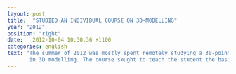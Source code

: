 ```yaml
---
layout: post
title:  "STUDIED AN INDIVIDUAL COURSE ON 3D-MODELLING"
year: "2012"
position: "right"
date:   2012-10-04 10:30:36 +1100
categories: english
text: "The summer of 2012 was mostly spent remotely studying a 30-point course
       in 3D modelling. The course sought to teach the student the basics of 3D-modelleing in the program 3DS Max by Autodesk. During the final assignment the student had to modell a free-of-choice modell and then animate it. I choose to give my hand at modelling a catwalk modell walking down the catwalk."
---
```

